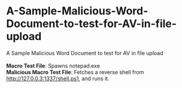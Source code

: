 # A-Sample-Malicious-Word-Document-to-test-for-AV-in-file-upload
A Sample Malicious Word Document to test for AV in file upload
<br>
<br>
**Macro Test File**: Spawns notepad.exe
<br>
**Malicious Macro Test File**: Fetches a reverse shell from http://127.0.0.3:1337/shell.ps1, and runs it.
